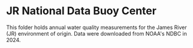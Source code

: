 # JR National Data Buoy Center
This folder holds annual water quality measurements for the James River (JR) environment of origin. Data were downloaded from NOAA's NDBC in 2024.
